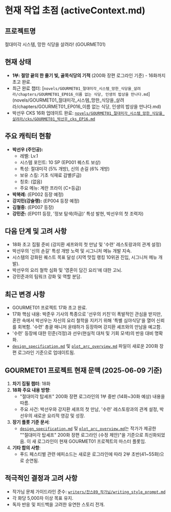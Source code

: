 # 현재 작업 초점 (activeContext.md)

## 프로젝트명
절대미각 시스템, 망한 식당을 살려라! (GOURMET01)

## 현재 상태
- **1부: 절망 끝의 한 줄기 빛, 골목식당의 기적** (200화 장편 로그라인 기준) - 16화까지 초고 완료.
- 최근 완료 챕터: [`novels/GOURMET01_절대미각_시스템_망한_식당을_살려라/chapters/GOURMET01_EP016_이름 없는 식당, 인생의 밥상을 만나다.md`](novels/GOURMET01_절대미각_시스템_망한_식당을_살려라/chapters/GOURMET01_EP016_이름 없는 식당, 인생의 밥상을 만나다.md)
- 박선우 CKS 16화 업데이트 완료: [`novels/GOURMET01_절대미각_시스템_망한_식당을_살려라/cks/GOURMET01_박선우_cks_EP16.md`](novels/GOURMET01_절대미각_시스템_망한_식당을_살려라/cks/GOURMET01_박선우_cks_EP16.md)

## 주요 캐릭터 현황
- **박선우 (주인공):**
    - 레벨: Lv.1
    - 시스템 포인트: 10 SP (EP001 퀘스트 보상)
    - 특성: 절대미각 (5% 개방), 신의 손길 (6% 개방)
    - 보유 스킬: 기초 식재료 감별(F급)
    - 칭호: (없음)
    - 주요 메뉴: 계란 프라이 (C+등급)
- **박복례:** (EP002 등장 예정)
- **강지민(강슐랭):** (EP004 등장 예정)
- **김철중:** (EP007 등장)
- **강민준:** (EP011 등장, '정보 탐색(하급)' 특성 발현, 박선우의 첫 조력자)

## 다음 단계 및 고려 사항
- 18화 초고 집필 준비 (강지환 셰프와의 첫 만남 및 '수련' 레스토랑과의 관계 설정)
- 박선우의 '신의 손길' 특성 개방 노력 및 시그니처 메뉴 개발 지속.
- 시스템의 강화된 퀘스트 목표 달성 (지역 맛집 랭킹 10위권 진입, 시그니처 메뉴 개발).
- 박선우의 요리 철학 심화 및 '영혼이 담긴 요리'에 대한 고뇌.
- 강민준과의 팀워크 강화 및 역할 분담.

## 최근 변경 사항
- GOURMET01 프로젝트 17화 초고 완료.
- 17화 핵심 내용: 박준우 기사의 특종으로 '선우의 키친'이 폭발적인 관심을 받지만, 혼란 속에서 박선우는 자신의 요리 철학을 지키기 위해 '특별 심야식당'을 열어 신뢰를 회복함. '수련' 총괄 매니저 윤태하가 등장하며 강지환 셰프와의 만남을 예고함.
- '수련' 등장에 대한 민준(걱정)과 선우(현실적 대처 및 기회 모색)의 반응 대비 명확화.
- [`design_specification.md`](novels/GOURMET01_절대미각_시스템_망한_식당을_살려라/design_specification.md) 및 [`plot_arc_overview.md`](novels/GOURMET01_절대미각_시스템_망한_식당을_살려라/plot_arc_overview.md) 파일이 새로운 200화 장편 로그라인 기준으로 업데이트됨.

## GOURMET01 프로젝트 현재 문맥 (2025-06-09 기준)

1.  **차기 집필 챕터**: 18화
2.  **18화 주요 내용 방향**:
    *   "절대미각 탑셰프" 200화 장편 로그라인의 1부 중반 (14화~30화 예상) 내용을 따름.
    *   주요 사건: 박선우와 강지환 셰프의 첫 만남, '수련' 레스토랑과의 관계 설정, 박선우의 새로운 요리적 영감 및 성장.
3.  **장기 플롯 기준 문서**:
    * [`design_specification.md`](novels/GOURMET01_절대미각_시스템_망한_식당을_살려라/design_specification.md) 및 [`plot_arc_overview.md`](novels/GOURMET01_절대미각_시스템_망한_식당을_살려라/plot_arc_overview.md)는 작가가 제공한 ""절대미각 탑셰프" 200화 장편 로그라인 (수정 제안)"을 기준으로 최신화되었음. 이 새 로그라인이 현재 GOURMET01 프로젝트의 마스터 플롯임.
4.  **기타 합의 사항**:
    * 푸드 페스티벌 관련 에피소드는 새로운 로그라인에 따라 2부 초반(41~55화)으로 순연됨.

## 적극적인 결정과 고려 사항
- 작가님 문체 가이드라인 준수: [`writers/찬스89_작가님/writing_style_prompt.md`](writers/찬스89_작가님/writing_style_prompt.md)
- 각 화당 5,000자 이상 목표 유지.
- 독자 반응 및 피드백을 고려한 유연한 스토리 전개.